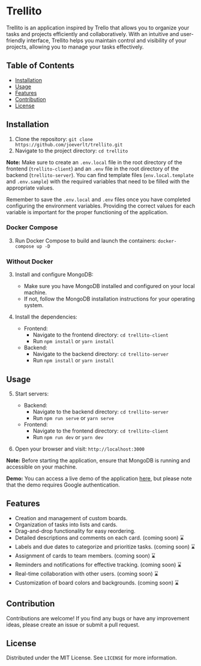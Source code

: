 # Trellito

Trellito is an application inspired by Trello that allows you to organize your tasks and projects efficiently and collaboratively. With an intuitive and user-friendly interface, Trellito helps you maintain control and visibility of your projects, allowing you to manage your tasks effectively.

## Table of Contents

- [Installation](#installation)
- [Usage](#usage)
- [Features](#features)
- [Contribution](#contribution)
- [License](#license)

## Installation

1. Clone the repository: `git clone https://github.com/joeverlt/trellito.git`
2. Navigate to the project directory: `cd trellito`

**Note:** Make sure to create an `.env.local` file in the root directory of the frontend (`trellito-client`) and an `.env` file in the root directory of the backend (`trellito-server`). You can find template files (`env.local.template` and `.env.sample`) with the required variables that need to be filled with the appropriate values.

Remember to save the `.env.local` and `.env` files once you have completed configuring the environment variables. Providing the correct values for each variable is important for the proper functioning of the application.

### Docker Compose

3. Run Docker Compose to build and launch the containers: `docker-compose up -D`

### Without Docker

3. Install and configure MongoDB:

   - Make sure you have MongoDB installed and configured on your local machine.
   - If not, follow the MongoDB installation instructions for your operating system.

4. Install the dependencies:

   - Frontend:
     - Navigate to the frontend directory: `cd trellito-client`
     - Run `npm install` or `yarn install`
   - Backend:
     - Navigate to the backend directory: `cd trellito-server`
     - Run `npm install` or `yarn install`

## Usage

5. Start servers:

   - Backend:
     - Navigate to the backend directory: `cd trellito-server`
     - Run `npm run serve` or `yarn serve`
   - Frontend:
     - Navigate to the frontend directory: `cd trellito-client`
     - Run `npm run dev` or `yarn dev`

6. Open your browser and visit: `http://localhost:3000`

**Note:** Before starting the application, ensure that MongoDB is running and accessible on your machine.

**Demo:** You can access a live demo of the application [here](https://trellito-pdfgp81zz-joeverlt.vercel.app/), but please note that the demo requires Google authentication.

## Features

- Creation and management of custom boards.
- Organization of tasks into lists and cards.
- Drag-and-drop functionality for easy reordering.
- Detailed descriptions and comments on each card. (coming soon) ⌛
- Labels and due dates to categorize and prioritize tasks. (coming soon) ⌛
- Assignment of cards to team members. (coming soon) ⌛
- Reminders and notifications for effective tracking. (coming soon) ⌛
- Real-time collaboration with other users. (coming soon) ⌛
- Customization of board colors and backgrounds. (coming soon) ⌛

## Contribution

Contributions are welcome! If you find any bugs or have any improvement ideas, please create an issue or submit a pull request.

## License

Distributed under the MIT License. See `LICENSE` for more information.
